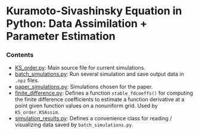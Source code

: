 # Kuramoto-Sivashinsky Equation in Python: Data Assimilation + Parameter Estimation

### Contents

- [KS_order.py](./KS_order.py): Main source file for current simulations.
- [batch_simulations.py](./batch_simulations.py): Run several simulation and save output data in `.npz` files.
- [paper_simulations.py](./paper_simulations.py): Simulations chosen for the paper.
- [finite_difference.py](./finite_difference.py): Defines a function `stable_fdcoeffs()` for computing the finite difference coefficients to estimate a function derivative at a point given function values on a nonuniform grid. Used by `KS_order.KSAssim`.
- [simulation_results.py](./simulation_results.py): Defines a convenience class for reading / visualizing data saved by `batch_simulations.py`.
<!-- - [run_background_simulation.sh](./run_background_simulation.sh): -->
